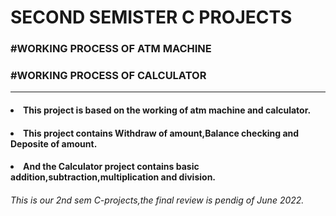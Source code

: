 <h1>SECOND SEMISTER C PROJECTS</h1>
<h3>#WORKING PROCESS OF ATM MACHINE</h3>
<h3>#WORKING PROCESS OF CALCULATOR</h3>
<hr></hr>
<h4><li>This project is based on the working of atm machine and calculator.</li></h4>
<h4><li>This project contains Withdraw of amount,Balance checking and Deposite of amount.</li></h4>
<h4><li>And the Calculator project contains basic addition,subtraction,multiplication and division.</li></h4>
<h6>This is our 2nd sem C-projects,the final review is pendig of June 2022.</h6>
